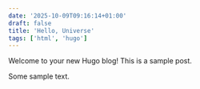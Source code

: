 ```yaml
---
date: '2025-10-09T09:16:14+01:00'
draft: false
title: 'Hello, Universe'
tags: ['html', 'hugo']
---
```


Welcome to your new Hugo blog! This is a sample post.

Some sample text.

